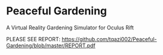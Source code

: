 # Peaceful Gardening

A Virtual Reality Gardening Simulator for Oculus Rift

PLEASE SEE REPORT: https://github.com/tqazi002/Peaceful-Gardening/blob/master/REPORT.pdf 
